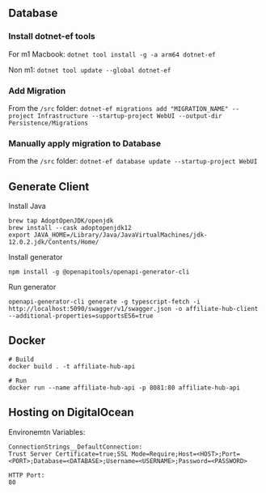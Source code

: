 ## Database

### Install dotnet-ef tools

For m1 Macbook:
`dotnet tool install -g -a arm64 dotnet-ef`

Non m1:
`dotnet tool update --global dotnet-ef`

### Add Migration

From the `/src` folder:
`dotnet-ef migrations add "MIGRATION_NAME" --project Infrastructure --startup-project WebUI --output-dir Persistence/Migrations`

### Manually apply migration to Database

From the `/src` folder:
`dotnet-ef database update --startup-project WebUI`

## Generate Client

Install Java

```
brew tap AdoptOpenJDK/openjdk
brew install --cask adoptopenjdk12
export JAVA_HOME=/Library/Java/JavaVirtualMachines/jdk-12.0.2.jdk/Contents/Home/
```

Install generator

```
npm install -g @openapitools/openapi-generator-cli
```

Run generator

```
openapi-generator-cli generate -g typescript-fetch -i http://localhost:5090/swagger/v1/swagger.json -o affiliate-hub-client --additional-properties=supportsES6=true
```

## Docker

```
# Build
docker build . -t affiliate-hub-api

# Run
docker run --name affiliate-hub-api -p 8081:80 affiliate-hub-api
```

## Hosting on DigitalOcean

Environemtn Variables:

```
ConnectionStrings__DefaultConnection:
Trust Server Certificate=true;SSL Mode=Require;Host=<HOST>;Port=<PORT>;Database=<DATABASE>;Username=<USERNAME>;Password=<PASSWORD>

HTTP Port:
80

```
